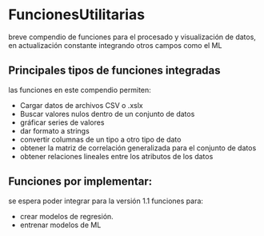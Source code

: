 # FuncionesUtilitarias
breve compendio de funciones para el procesado y visualización de datos, en actualización constante integrando otros campos como el ML

## Principales tipos de funciones integradas

las funciones en este compendio permiten:
- Cargar datos de archivos CSV o .xslx
- Buscar valores nulos dentro de un conjunto de datos
- gráficar series de valores
- dar formato a strings
- convertir columnas de un tipo a otro tipo de dato
- obtener la matriz de correlación generalizada para el conjunto de datos
- obtener relaciones lineales entre los atributos de los datos

## Funciones por implementar:

se espera poder integrar para la versión 1.1 funciones para:

- crear modelos de regresión.
- entrenar modelos de ML
